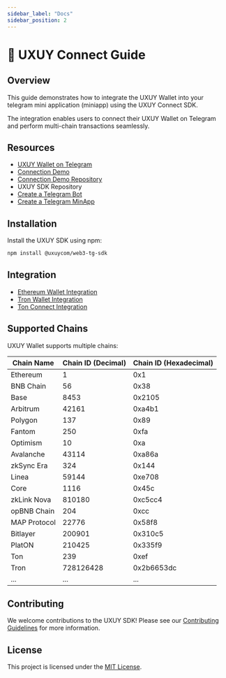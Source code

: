 ```yaml
---
sidebar_label: "Docs"
sidebar_position: 2
---
```


# 🧩 UXUY Connect Guide

## Overview

This guide demonstrates how to integrate the UXUY Wallet into your telegram mini application (miniapp) using the UXUY Connect SDK.

The integration enables users to connect their UXUY Wallet on Telegram and perform multi-chain transactions seamlessly.

## Resources

- [UXUY Wallet on Telegram](https://t.me/UXUYbot)
- [Connection Demo](https://t.me/uxuy_demo_miniapp_bot/demo)
- [Connection Demo Repository](https://github.com/uxuycom/test-tg-dapp)
- UXUY SDK Repository
- [Create a Telegram Bot](https://core.telegram.org/bots/tutorial#executing-commands)
- [Create a Telegram MinApp](https://core.telegram.org/bots#replace-entire-websites)

## Installation

Install the UXUY SDK using npm:

```bash
npm install @uxuycom/web3-tg-sdk
```

## Integration

- [Ethereum Wallet Integration](https://docs.uxuy.com/uxuy-connect/evm/)
- [Tron Wallet Integration](https://docs.uxuy.com/uxuy-connect/tronconnect)
- [Ton Connect Integration](https://docs.uxuy.com/uxuy-connect/tonconnect)

## Supported Chains

UXUY Wallet supports multiple chains:

| Chain Name   | Chain ID (Decimal) | Chain ID (Hexadecimal) |
| ------------ | ------------------ | ---------------------- |
| Ethereum     | 1                  | 0x1                    |
| BNB Chain    | 56                 | 0x38                   |
| Base         | 8453               | 0x2105                 |
| Arbitrum     | 42161              | 0xa4b1                 |
| Polygon      | 137                | 0x89                   |
| Fantom       | 250                | 0xfa                   |
| Optimism     | 10                 | 0xa                    |
| Avalanche    | 43114              | 0xa86a                 |
| zkSync Era   | 324                | 0x144                  |
| Linea        | 59144              | 0xe708                 |
| Core         | 1116               | 0x45c                  |
| zkLink Nova  | 810180             | 0xc5cc4                |
| opBNB Chain  | 204                | 0xcc                   |
| MAP Protocol | 22776              | 0x58f8                 |
| Bitlayer     | 200901             | 0x310c5                |
| PlatON       | 210425             | 0x335f9                |
| Ton          | 239                | 0xef                   |
| Tron         | 728126428          | 0x2b6653dc             |
| ...          | ...                | ...                    |

## Contributing

We welcome contributions to the UXUY SDK! Please see our [Contributing Guidelines](CONTRIBUTING.md) for more information.

## License

This project is licensed under the [MIT License](LICENSE.md).
